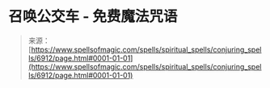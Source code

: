 <!--yml

category: 未分类

date: 2024-06-12 18:41:48

-->

# 召唤公交车 - 免费魔法咒语

> 来源：[https://www.spellsofmagic.com/spells/spiritual_spells/conjuring_spells/6912/page.html#0001-01-01](https://www.spellsofmagic.com/spells/spiritual_spells/conjuring_spells/6912/page.html#0001-01-01)
